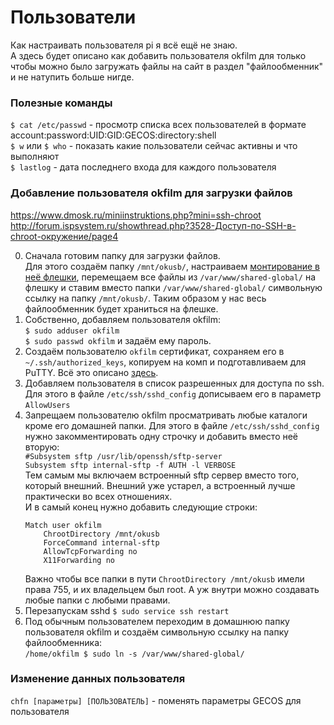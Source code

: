 # Пользователи
Как настраивать пользователя pi я всё ещё не знаю.  
А здесь будет описано как добавить пользователя okfilm для только чтобы можно было загружать файлы на сайт в раздел "файлообменник" и не натупить больше нигде.  

### Полезные команды
`$ cat /etc/passwd` - просмотр списка всех пользователей в формате account:password:UID:GID:GECOS:directory:shell  
`$ w` или `$ who` - показать какие пользователи сейчас активны и что выполняют  
`$ lastlog` - дата последнего входа для каждого пользователя  

### Добавление пользователя okfilm для загрузки файлов  
https://www.dmosk.ru/miniinstruktions.php?mini=ssh-chroot  
http://forum.ispsystem.ru/showthread.php?3528-Доступ-по-SSH-в-chroot-окружение/page4  

0. Сначала готовим папку для загрузки файлов.  
Для этого создаём папку `/mnt/okusb/`, настраиваем [монтирование в неё флешки](USB%20флешка.md), перемещаем все файлы из `/var/www/shared-global/` на флешку и ставим вместо папки `/var/www/shared-global/` символьную ссылку на папку `/mnt/okusb/`. Таким образом у нас весь файлообменник будет храниться на флешке.  
1. Собственно, добавляем пользователя okfilm:  
`$ sudo adduser okfilm`  
`$ sudo passwd okfilm` и задаём ему пароль.  
2. Создаём пользователю `okfilm` сертификат, сохраняем его в `~/.ssh/authorized_keys`, копируем на комп и подготавливаем для PuTTY. Всё это описано [здесь](SSH.md#сертификаты-для-ssh).  
3. Добавляем пользователя в список разрешенных для доступа по ssh.  
Для этого в файле `/etc/ssh/sshd_config` дописываем его в параметр `AllowUsers`  
4. Запрещаем пользователю okfilm просматривать любые каталоги кроме его домашней папки. Для этого в файле `/etc/ssh/sshd_config` нужно закомментировать одну строчку и добавить вместо неё вторую:  
   `#Subsystem sftp /usr/lib/openssh/sftp-server`  
   `Subsystem sftp internal-sftp -f AUTH -l VERBOSE`  
   Тем самым мы включаем встроенный sftp сервер вместо того, который внешний. Внешний уже устарел, а встроенный лучше практически во всех отношениях.  
   И в самый конец нужно добавить следующие строки:  
   ```
   Match user okfilm
       ChrootDirectory /mnt/okusb
       ForceCommand internal-sftp
       AllowTcpForwarding no
       X11Forwarding no
   ```
   Важно чтобы все папки в пути `ChrootDirectory /mnt/okusb` имели права 755, и их владельцем был root. А уж внутри можно создавать любые папки с любыми правами.  
5. Перезапускам sshd `$ sudo service ssh restart`   
6. Под обычным пользователем переходим в домашнюю папку пользователя okfilm и создаём символьную ссылку на папку файлообменника:  
   `/home/okfilm $ sudo ln -s /var/www/shared-global/`

### Изменение данных пользователя  
`chfn [параметры] [ПОЛЬЗОВАТЕЛЬ]` - поменять параметры GECOS для пользователя  

